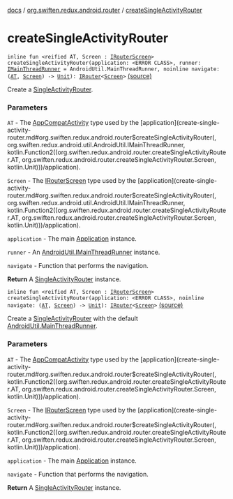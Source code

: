 [docs](../index.md) / [org.swiften.redux.android.router](index.md) / [createSingleActivityRouter](./create-single-activity-router.md)

# createSingleActivityRouter

`inline fun <reified AT, Screen : `[`IRouterScreen`](../org.swiften.redux.core/-i-router-screen.md)`> createSingleActivityRouter(application: <ERROR CLASS>, runner: `[`IMainThreadRunner`](../org.swiften.redux.android.util/-android-util/-i-main-thread-runner/index.md)` = AndroidUtil.MainThreadRunner, noinline navigate: (`[`AT`](create-single-activity-router.md#AT)`, `[`Screen`](create-single-activity-router.md#Screen)`) -> `[`Unit`](https://kotlinlang.org/api/latest/jvm/stdlib/kotlin/-unit/index.html)`): `[`IRouter`](../org.swiften.redux.core/-i-router/index.md)`<`[`Screen`](create-single-activity-router.md#Screen)`>` [(source)](https://github.com/protoman92/KotlinRedux/tree/master/android/android-router/src/main/java/org/swiften/redux/android/router/SingleActivityRouter.kt#L79)

Create a [SingleActivityRouter](-single-activity-router/index.md).

### Parameters

`AT` - The [AppCompatActivity](#) type used by the [application](create-single-activity-router.md#org.swiften.redux.android.router$createSingleActivityRouter(, org.swiften.redux.android.util.AndroidUtil.IMainThreadRunner, kotlin.Function2((org.swiften.redux.android.router.createSingleActivityRouter.AT, org.swiften.redux.android.router.createSingleActivityRouter.Screen, kotlin.Unit)))/application).

`Screen` - The [IRouterScreen](../org.swiften.redux.core/-i-router-screen.md) type used by the [application](create-single-activity-router.md#org.swiften.redux.android.router$createSingleActivityRouter(, org.swiften.redux.android.util.AndroidUtil.IMainThreadRunner, kotlin.Function2((org.swiften.redux.android.router.createSingleActivityRouter.AT, org.swiften.redux.android.router.createSingleActivityRouter.Screen, kotlin.Unit)))/application).

`application` - The main [Application](#) instance.

`runner` - An [AndroidUtil.IMainThreadRunner](../org.swiften.redux.android.util/-android-util/-i-main-thread-runner/index.md) instance.

`navigate` - Function that performs the navigation.

**Return**
A [SingleActivityRouter](-single-activity-router/index.md) instance.

`inline fun <reified AT, Screen : `[`IRouterScreen`](../org.swiften.redux.core/-i-router-screen.md)`> createSingleActivityRouter(application: <ERROR CLASS>, noinline navigate: (`[`AT`](create-single-activity-router.md#AT)`, `[`Screen`](create-single-activity-router.md#Screen)`) -> `[`Unit`](https://kotlinlang.org/api/latest/jvm/stdlib/kotlin/-unit/index.html)`): `[`IRouter`](../org.swiften.redux.core/-i-router/index.md)`<`[`Screen`](create-single-activity-router.md#Screen)`>` [(source)](https://github.com/protoman92/KotlinRedux/tree/master/android/android-router/src/main/java/org/swiften/redux/android/router/SingleActivityRouter.kt#L94)

Create a [SingleActivityRouter](-single-activity-router/index.md) with the default [AndroidUtil.MainThreadRunner](../org.swiften.redux.android.util/-android-util/-main-thread-runner/index.md).

### Parameters

`AT` - The [AppCompatActivity](#) type used by the [application](create-single-activity-router.md#org.swiften.redux.android.router$createSingleActivityRouter(, kotlin.Function2((org.swiften.redux.android.router.createSingleActivityRouter.AT, org.swiften.redux.android.router.createSingleActivityRouter.Screen, kotlin.Unit)))/application).

`Screen` - The [IRouterScreen](../org.swiften.redux.core/-i-router-screen.md) type used by the [application](create-single-activity-router.md#org.swiften.redux.android.router$createSingleActivityRouter(, kotlin.Function2((org.swiften.redux.android.router.createSingleActivityRouter.AT, org.swiften.redux.android.router.createSingleActivityRouter.Screen, kotlin.Unit)))/application).

`application` - The main [Application](#) instance.

`navigate` - Function that performs the navigation.

**Return**
A [SingleActivityRouter](-single-activity-router/index.md) instance.

